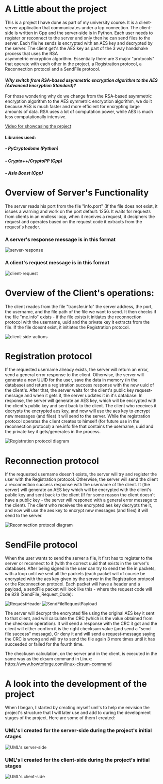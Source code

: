 ﻿# A Little about the project
  This is a project I have done as part of my university course.
  It is a client-server application that communicates under a tcp connection. The client-side is written in Cpp and the server-side is in Python.
  Each user needs to register or reconnect to the server and only then he can send files to the server. Each file he sends is encrypted with an AES key and decrypted by the server. The client get's the AES key as    part of the 3 way handshake process that uses the RSA     
  asymmetric encryption algorithm. 
  Essentially there are 3 major "protocols" that operate with each other in the project, a Registration protocol, a Reconnection protocol and a SendFile protocol.

  #### ***Why switch from RSA-based asymmetric encryption algorithm to the AES (Advanced Encryption Standard)?***
  For those wondering why do we change from the RSA-based asymmetric encryption algorithm to the AES symmetric encryption algorithm, we do it because AES is much faster and more efficient for encrypting large   
  amounts of data. RSA uses a lot of computation power, while AES is much less computationally intensive. 
  

[Video for showcasing the project](https://drive.google.com/file/d/1rvdHS-tQpMWXrNozavQi8TW145cvzeQ8/view?usp=sharing)

#### Libraries used:
##### - PyCryptodome (Python)
##### - Crypto++/CryptoPP (Cpp)
##### - Asio Boost (Cpp)

# Overview of Server's Functionality
The server reads his port from the file "info.port"  (If the file does not exist, it issues a warning and work on the port default: 1256.
It waits for requests from clients in an endless loop, when it receives a request, it deciphers the request and operates based on the request code it extracts from the request's header.

### A server's response message is in this format
![server-response](https://github.com/idogut3/20937-DefensiveSystemsProgrammingCourse-FinalProject-TheOpenUniveristyCourse/blob/main/images/ServerResponse.png)

### A client's request message is in this format
![client-request](https://github.com/idogut3/20937-DefensiveSystemsProgrammingCourse-FinalProject-TheOpenUniveristyCourse/blob/main/images/ClientRequest.png)

# Overview of the Client's operations:
The client reades from the file "transfer.info" the server address, the port, the username, and the file path of the file we want to send.
It then checks if the file "me.info" exists - if the file exists it initiates the reconnection protocol with the username, uuid and the private key it extracts from the file.
If the file doesnt exist, it initiates the Registration protocol.

![client-side-actions](https://github.com/idogut3/20937-DefensiveSystemsProgrammingCourse-FinalProject-TheOpenUniveristyCourse/blob/main/images/client-side-actions.png)

# Registration protocol

If the requested username already exists, the server will return an error, send a general error response to the client. Otherwise, the server will generate a new UUID for the user, save the data in memory (in the database) and return a registration success response with the new uuid of the client's.
After that, the server waits for the client's public key request-message and when it gets it, the server updates it in it's database. In response, the server will generate an AES key, which will be encrypted with the client's public key and sent back to the client.
The client who receives it decrypts the encrypted aes key, and now will use the aes key to encrypt new messages (and files) it will send to the server.
While the registration protocol operates the client creates to himself (for future use in the reconnection protocol) a me.info file that contains the username, uuid and the private key it gets/generates in the process. 


![Registration protocol diagram](https://github.com/idogut3/20937-DefensiveSystemsProgrammingCourse-FinalProject-TheOpenUniveristyCourse/blob/main/images/Reconnection.png)

# Reconnection protocol
If the requested username doesn't exists, the server will try and register the user with the Registration protocol.
Otherwise, the server will send the client a reconnection success response with the username of the client. 
It (the server) will generate an AES key which will be encrypted with the client's public key and sent back to the client (If for some reason the client doesn't have a public key - the server will responed with a general error message to the client).
The client who receives the encrypted aes key decrypts the it, and now will use the aes key to encrypt new messages (and files) it will send to the server.

![Reconnection protocol diagram](https://github.com/idogut3/20937-DefensiveSystemsProgrammingCourse-FinalProject-TheOpenUniveristyCourse/blob/main/images/Registration.png)

# SendFile protocol

When the user wants to send the server a file, it first has to register to the server or reconnect to it (with the correct uuid that exists in the server's database).
After being signed in the user can try to send the file in packets, with a loop until we sent all the packets (each packet will of course be encrypted with the aes key given by the server in the Registration protocol or the Reconnection protocol.
Each packet will have a header and a payload, a sendFile packet will look like this - where the request code will be 828 (SendFile_Request_Code):

![RequestHeader](https://github.com/idogut3/20937-DefensiveSystemsProgrammingCourse-FinalProject-TheOpenUniveristyCourse/blob/main/images/RequestHeader.png)
![SendFileRequestPayload](https://github.com/idogut3/20937-DefensiveSystemsProgrammingCourse-FinalProject-TheOpenUniveristyCourse/blob/main/images/SendFilePayload.png)

The server will decrypt the encrypted file using the original AES key it sent to that client, and will calculate the CRC (which is the value obtained from the checksum operation).
It will send a response with the CRC it got and the client will either confirm it is the right checksum value (and send a "send file success" message), Or deny it and will send a request-message saying the CRC is wrong and will try to send the file again 3 more times until it has succeeded or failed for the fourth time.

The checkusm calculation, on the server and in the client, is executed in the same way as the cksum command in Linux: https://www.howtoforge.com/linux-cksum-command

# A look into the development of the project
   When I began, I started by creating myself uml's to help me envision the project's structure that I will later use and add to during the development stages of the project. Here are some of them I created:

### UML's I created for the server-side during the project's initial stages

![UML's server-side](https://github.com/idogut3/20937-DefensiveSystemsProgrammingCourse-FinalProject-TheOpenUniveristyCourse/blob/main/images/UML%20classes%20used%20in%20the%20project's%20development-server-side.png)

### UML's I created for the client-side during the project's initial stages
![UML's client-side](https://github.com/idogut3/20937-DefensiveSystemsProgrammingCourse-FinalProject-TheOpenUniveristyCourse/blob/main/images/UML%20classes%20used%20in%20the%20project's%20development-client-side.png)



